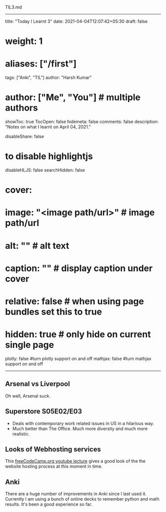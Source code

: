 TIL3.md

---
title: "Today I Learnt 3"
date: 2021-04-04T12:07:42+05:30
draft: false

# weight: 1
# aliases: ["/first"]
tags: ["Anki", "TIL"]
author: "Harsh Kumar"
# author: ["Me", "You"] # multiple authors
showToc: true
TocOpen: false
hidemeta: false
comments: false
description: "Notes on what I learnt on April 04, 2021."

disableShare: false
# to disable highlightjs
disableHLJS: false
searchHidden: false
# cover:
#     image: "<image path/url>" # image path/url
#     alt: "<alt text>" # alt text
#     caption: "<text>" # display caption under cover
#     relative: false # when using page bundles set this to true
#     hidden: true # only hide on current single page

plotly: false #turn plotly support on and off
mathjax: false #turn mathjax support on and off

---
## Arsenal vs Liverpool

Oh well, Arsenal suck.

## Superstore S05E02/E03

- Deals with contemporary work related issues in US in a hilarious way.
- Much better than The Office. Much more diversity and much more realistic.

## Looks of Webhosting services

This [freeCodeCamp.org youtube lecture](https://youtu.be/NQP89ish9t8) gives a good look of the the website hosting process at this moment in time.

## Anki

There are a huge number of improvements in Anki since I last used it. Currently I am using a bunch of online decks to remember python and math results. It's been a good experience so far.
